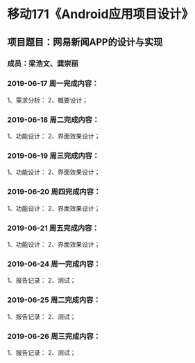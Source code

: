 # 移动171《Android应用项目设计》
## 项目题目：网易新闻APP的设计与实现
### 成员：梁浩文、龚崇丽

### 2019-06-17 周一完成内容：
1、需求分析：
2、概要设计；


### 2019-06-18 周二完成内容：
1、功能设计：
2、界面效果设计；


### 2019-06-19 周三完成内容：
1、功能设计：
2、界面效果设计；


### 2019-06-20 周四完成内容：
1、功能设计：
2、界面效果设计；

### 2019-06-21 周五完成内容：
1、功能设计：
2、界面效果设计；

### 2019-06-24 周一完成内容：
1、报告记录：
2、测试；


### 2019-06-25 周二完成内容：
1、报告记录：
2、测试；


### 2019-06-26 周三完成内容：
1、报告记录：
2、测试；


